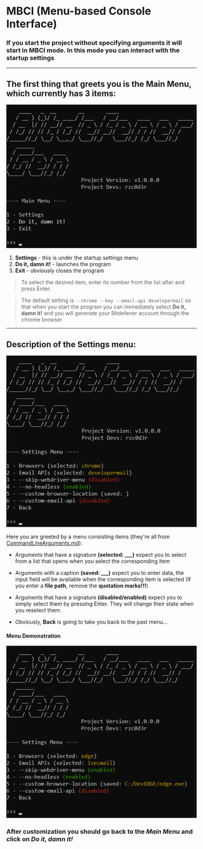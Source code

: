 # MBCI (Menu-based Сonsole Interface)

### If you start the project without specifying arguments it will start in MBCI mode. In this mode you can interact with the startup settings

---

## The first thing that greets you is the Main Menu, which currently has 3 items:

![](../img/main_menu.png)

1. **Settings** - this is under the startup settings menu
2. **Do it, damn it!** - launches the program 
3. **Exit** - obviously closes the program

> To select the desired item, enter its number from the list after and press Enter.

> The default setting is ```--chrome --key --email-api developermail``` so that when you start the program you can immediately select **Do it, damn it!** and you will generate your Bitdefener account through the chrome browser

---

## Description of the Settings menu:

![](../img/default_settings_menu.png)

Here you are greeted by a menu consisting items (they're all from [CommandLineArguments.md](CommandLineArguments.md)):

* Arguments that have a signature **(selected: ___)** expect you to select from a list that opens when you select the corresponding item
* Arguments with a caption **(saved: ___)** expect you to enter data, the input field will be available when the corresponding item is selected (If you enter a **file path**, remove the **quotation marks!!!**)
* Arguments that have a signature **(disabled/enabled)** expect you to simply select them by pressing Enter. They will change their state when you reselect them.

* Obviously, **Back** is going to take you back to the past menu...

#### Menu Demonstration

![](../img/custom_settings_menu.png)

### After customization you should go back to the _Main Menu_ and click on _Do it, damn it!_
